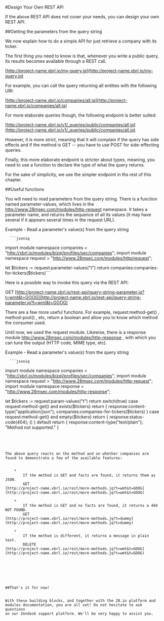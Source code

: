 
  
#Design Your Own REST API

  
If the above REST API does not cover your needs, you can design your own REST API.

  

    
##Getting the parameters from the query string

    
We now explain how to do a simple API for just retrieve a company with its ticker.

    
The first thing you need to know is that, whenever you write a public query, its results becomes available through a REST call.

    
[http://project-name.xbrl.io/my-query.jq](http://project-name.xbrl.io/my-query.jq)


    
For example, you can call the query returning all entities with the following URI:

    
[http://project-name.xbrl.io/companies/all.jq](http://project-name.xbrl.io/companies/all.jq)


    
For more elaborate queries though, the following endpoint is better suited:

    
[http://project-name.xbrl.io/v1/_queries/public/companies/all.jq](http://project-name.xbrl.io/v1/_queries/public/companies/all.jq)


    
However, it is more strict, meaning that it will complain if the query has side effects and if the method is GET -- you have to use POST for side-effecting queries.

    
Finally, this more elaborate endpoint is stricter about types, meaning, you need to use a function to declare the type of what the query returns.

    
For the sake of simplicity, we use the simpler endpoint in ths rest of this chapter.

  


  

    
##Useful functions

    
You will need to read parameters from the query string.
      There is a function named parameter-values, which lives in the 
http://www.28msec.com/modules/http-request
 namespace.
      It takes a parameter name, and returns the sequence of all its values (it may have several if it appears several times in the request URL).

    

 Example - Read a parameter's value(s) from the query string

      
      ```jsoniq
import module namespace companies =
    "http://xbrl.io/modules/bizql/profiles/sec/companies";
import module namespace request =
    "http://www.28msec.com/modules/http/request";

let $tickers := request:parameter-values("t")
return companies:companies-for-tickers($tickers)```

    

    
Here is a possible way to invoke this query via the REST API:

    
GET 
[http://project-name.xbrl.io/rest-api/query-string-parameter.jq?t=wmt&t=GOOG](http://project-name.xbrl.io/rest-api/query-string-parameter.jq?t=wmt&t=GOOG)

    
There are a few more useful functions. For example, 
request:method-get()
, 
method-post()
, etc, return a boolean and allow
you to know which method the consumer used.

    
Until now, we used the request module. Likewise, there is a response module 
http://www.28msec.com/modules/http-response
,
 with which you can tune the output (HTTP code, MIME type, etc).

    

 Example - Read a parameter's value(s) from the query string

      
      ```jsoniq
import module namespace companies =
    "http://xbrl.io/modules/bizql/profiles/sec/companies";
import module namespace request =
    "http://www.28msec.com/modules/http-request";
import module namespace response =
    "http://www.28msec.com/modules/http-response";

let $tickers := request:param-values("t")
return switch(true)
        case request:method-get() and exists($tickers)
        return {
          response:content-type("application/json");
          companies:companies-for-tickers($tickers)
        }
        case request:method-get() and empty($tickers)
        return {
          response:status-code(404);
          ()
        }
        default return {
          response:content-type("text/plain");
          "Method not supported."
        }
```

    

    
The above query reacts on the method and on whether companies are found to demonstrate a few of the available features:

    
    *
        If the method is GET and facts are found, it returns them as JSON.      
        GET 
[http://project-name.xbrl.io/rest/more-methods.jq?t=wmt&t=GOOG](http://project-name.xbrl.io/rest/more-methods.jq?t=wmt&t=GOOG)
      
    *
        If the method is GET and no facts are found, it returns a 404 NOT FOUND.      
        GET 
[http://project-name.xbrl.io/rest/more-methods.jq?t=dummy](http://project-name.xbrl.io/rest/more-methods.jq?t=dummy)
      
    *
        If the method is different, it returns a message in plain text.      
        DELETE 
[http://project-name.xbrl.io/rest/more-methods.jq?t=wmt&t=GOOG](http://project-name.xbrl.io/rest/more-methods.jq?t=wmt&t=GOOG)
      

  

  

    
##That's it for now!

    
With these building blocks, and together with the 28.io platform and modules documentation, you are all set! Do not hesitate to ask questions
on our Zendesk support platform. We'll be very happy to assist you.

  

